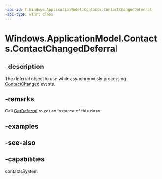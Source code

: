 ```yaml
---
-api-id: T:Windows.ApplicationModel.Contacts.ContactChangedDeferral
-api-type: winrt class
---
```


<!-- Class syntax.
public class ContactChangedDeferral : Windows.ApplicationModel.Contacts.IContactChangedDeferral
-->

# Windows.ApplicationModel.Contacts.ContactChangedDeferral

## -description
The deferral object to use while asynchronously processing [ContactChanged](contactstore_contactchanged.md) events.

## -remarks
Call [GetDeferral](contactchangedeventargs_getdeferral.md) to get an instance of this class.

## -examples

## -see-also

## -capabilities
contactsSystem
